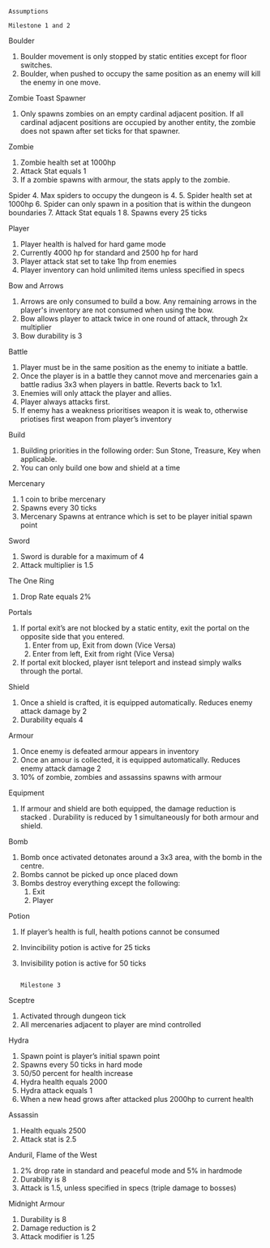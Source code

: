                                                                                                                         Assumptions
                                                                                                                     Milestone 1 and 2
Boulder
1. Boulder movement is only stopped by static entities except for floor switches.
2. Boulder, when pushed to occupy the same position as an enemy will kill the enemy in one move.

Zombie Toast Spawner
1. Only spawns zombies on an empty cardinal adjacent position. If all cardinal adjacent positions are occupied by another entity, the zombie does not spawn after set ticks for that spawner.

Zombie
1. Zombie health set at 1000hp
2. Attack Stat equals 1
3. If a zombie spawns with armour, the stats apply to the zombie.

Spider
4. Max spiders to occupy the dungeon is 4. 
5. Spider health set at 1000hp
6. Spider can only spawn in a position that is within the dungeon boundaries
7. Attack Stat equals 1
8. Spawns every 25 ticks

Player
1. Player health is halved for hard game mode
2. Currently 4000 hp for standard and 2500 hp for hard
3. Player attack stat set to take 1hp from enemies
4. Player inventory can hold unlimited items unless specified in specs

Bow and Arrows
1. Arrows are only consumed to build a bow. Any remaining arrows in the player's inventory are not consumed when using the bow.
2. Bow allows player to attack twice in one round of attack, through 2x multiplier
3. Bow durability is 3

Battle
1. Player must be in the same position as the enemy to initiate a battle. 
2. Once the player is in a battle they cannot move and mercenaries gain a battle radius 3x3 when players in battle. Reverts back to 1x1.
3. Enemies will only attack the player and allies. 
4. Player always attacks first.
5. If enemy has a weakness prioritises weapon it is weak to, otherwise priotises first weapon from player’s inventory

Build
1. Building priorities in the following order: Sun Stone, Treasure, Key when applicable. 
2. You can only build one bow and shield at a time

Mercenary
1. 1 coin to bribe mercenary
2. Spawns every 30 ticks
3. Mercenary Spawns at entrance which is set to be player initial spawn point

Sword 
1. Sword is durable for a maximum of 4
2. Attack multiplier is 1.5

The One Ring 
1. Drop Rate equals 2%

Portals
1. If portal exit’s are not blocked by a static entity, exit the portal on the opposite side that you entered.
    1. Enter from up, Exit from down (Vice Versa)
    2. Enter from left, Exit from right (Vice Versa)
2. If portal exit blocked, player isnt teleport and instead simply walks through the portal.

Shield 
1. Once a shield is crafted, it is equipped automatically. Reduces enemy attack damage by 2
2. Durability equals 4

Armour 
1. Once enemy is defeated armour appears in inventory
2. Once an amour is collected, it is equipped automatically. Reduces enemy attack damage 2
3. 10% of zombie, zombies and assassins spawns with armour

Equipment 
1. If armour and shield are both equipped, the damage reduction is stacked . Durability is reduced by 1 simultaneously for both armour and shield.

Bomb
1. Bomb once activated detonates around a 3x3 area, with the bomb in the centre.
2. Bombs cannot be picked up once placed down
3. Bombs destroy everything except the following:
    1. Exit
    2. Player

Potion
1. If player’s health is full, health potions cannot be consumed
2. Invincibility potion is active for 25 ticks
3. Invisibility potion is active for 50 ticks 


                                                                                                                  Milestone 3
Sceptre
1. Activated through dungeon tick
2. All mercenaries adjacent to player are mind controlled

Hydra
1. Spawn point is player’s initial spawn point
2. Spawns every 50 ticks in hard mode
3. 50/50 percent for health increase
4. Hydra health equals 2000
5. Hydra attack equals 1
6. When a new head grows after attacked plus 2000hp to current health

Assassin
1. Health equals 2500
2. Attack stat is 2.5

Anduril, Flame of the West
1. 2% drop rate in standard and peaceful mode and 5% in hardmode
2. Durability is 8
3. Attack is 1.5, unless specified in specs (triple damage to bosses)

Midnight Armour
1. Durability is 8
2. Damage reduction is 2
3. Attack modifier is 1.25
